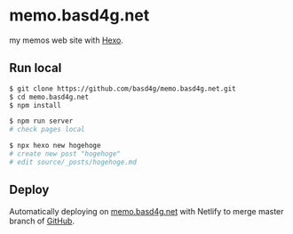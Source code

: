 # memo.basd4g.net

my memos web site with [Hexo](https://hexo.io).

## Run local

```sh
$ git clone https://github.com/basd4g/memo.basd4g.net.git
$ cd memo.basd4g.net
$ npm install

$ npm run server
# check pages local

$ npx hexo new hogehoge
# create new post "hogehoge"
# edit source/_posts/hogehoge.md
```

## Deploy

Automatically deploying on [memo.basd4g.net](https://memo.basd4g.net) with Netlify to merge master branch of [GitHub](https://github.com/basd4g/memo.basd4g.net).

